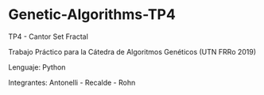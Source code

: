 # Genetic-Algorithms-TP4
TP4 - Cantor Set Fractal

Trabajo Práctico para la Cátedra de Algoritmos Genéticos (UTN FRRo 2019)

Lenguaje: Python

Integrantes: Antonelli - Recalde - Rohn
